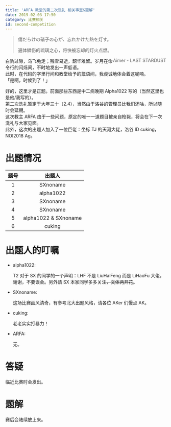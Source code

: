 ```yaml
---
title: 'ARFA 教堂的第二次洗礼 相关事宜&题解'
date: 2019-02-03 17:50
category: 比赛相关
id: second-competition
---
```

<style>
.lyric:hover, .lyric-from:hover {
  text-shadow: 0 0 1px #fff, 0 0 5px #fff, 0 0 3px #000;
  opacity: 0.5;
  transition: all 0.3s ease;
}
.lyric, .lyric-from {
    transition: all 0.3s ease;
}
</style>

<blockquote class="blockquote-center">
<p class="lyric">傷だらけの硝子の心が、忘れかけた熱を灯す。</p>
<p class="lyric">遍体鳞伤的琉璃之心，将快被忘却的灯火点燃。</p>
<span class="lyric-from" style="float: right; ">Aimer - LAST STARDUST</span>
</blockquote>

白驹过隙，乌飞兔走；残雪易逝，韶华难留。岁月在命令行的闪烁间，不时地发出一声低语。  
此时，在代码的字里行间和教堂给予的箴语间，我虔诚地体会着这呢喃。  
「是啊，时候到了！」
<!--more-->

好的，这里才是正题。前面那些东西是中二病晚期 Alpha1022 写的（当然这里也是他/我写的）。  
第二次洗礼暂定于大年三十（2.4），当然由于洛谷的管理员比我们还咕，所以随时会延期。  
这次教主 ARFA 由于一些问题，原定的唯一一道题目被亲自枪毙，将会在下一次洗礼与大家见面。  
此外，这次的出题人加入了一位巨佬：坐标 TJ 的天河大佬，洛谷 ID cuking，NOI2018 Ag。

# 出题情况

|题号|出题人|
|:-:|:-:|
|1|SXnoname|
|2|alpha1022|
|3|SXnoname|
|4|SXnoname|
|5|alpha1022 & SXnoname|
|6|cuking|

# 出题人的叮嘱

- alpha1022:

  T2 对于 SX 的同学的一个声明：LHF 不是 LiuHaiFeng 而是 LiHaoFu 大佬，谢谢，不要误会。另外请 SX 本家同学多多关注~~，文体两开花~~。

- SXnoname:

  这场比赛画风清奇，有参考北大出题风格，请各位 AKer 们慢点 AK。

- cuking:

  老老实实打暴力！

- ARFA:

  无。

# 答疑

临近比赛时会发出。

# 题解

赛后会陆续放上来。
